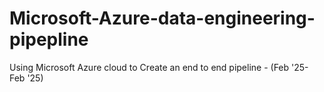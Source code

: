 # Microsoft-Azure-data-engineering-pipepline
Using Microsoft Azure cloud to Create an end to end pipeline - (Feb '25- Feb '25)



